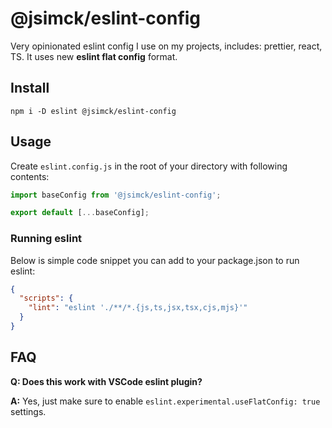 # @jsimck/eslint-config
Very opinionated eslint config I use on my projects, includes: prettier, react, TS. It uses new **eslint flat config** format.

## Install
```
npm i -D eslint @jsimck/eslint-config
```

## Usage
Create `eslint.config.js` in the root of your directory with following contents:

```js
import baseConfig from '@jsimck/eslint-config';

export default [...baseConfig];
```

### Running eslint
Below is simple code snippet you can add to your package.json to run eslint:

```json
{
  "scripts": {
    "lint": "eslint './**/*.{js,ts,jsx,tsx,cjs,mjs}'"
  }
}
```

## FAQ

**Q: Does this work with VSCode eslint plugin?**

**A:** Yes, just make sure to enable `eslint.experimental.useFlatConfig: true` settings.
